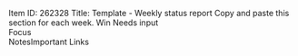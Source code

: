 Item ID: 262328
Title: Template - Weekly status report
 Copy and paste this section for each week. Win    Needs input   
Focus  
NotesImportant Links
